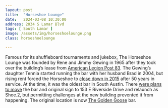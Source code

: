 ```yaml
---
layout: post
title:  "Horseshoe Lounge"
date:   2024-03-08 10:30:00
address: 2034 S Lamar Blvd
tags: [ South Lamar ]
image: /assets/img/horseshoelounge.png
class: horseshoelounge

---
```

Famous for its shuffleboard tournaments and jukebox, The Horseshoe Lounge was founded by Rene and Jimmy Gewing in 1965 after they took over the building’s lease from [American Legion Post 83](https://www.txlegion83.org/post-83). The Gewing’s daughter Tennia started running the bar with her husband Brad in 2004, but rising rent forced the Horseshoe to [close down in 2015](https://austin.eater.com/2014/12/31/7475909/iconic-south-lamar-dive-horseshoe-lounge-will-move-after-50-years) after 50 years in service. At the time, it was the oldest bar in South Austin. There [were plans to move](https://austin.eater.com/2015/2/23/8094481/the-horseshoe-lounges-iconic-sign-trucked-off-to-its-new-riverside) the bar and original sign to 153 E Riverside Drive and relaunch as Shoe.2, but permitting challenges at the new building prevented it from happening. The original location is now [The Golden Goose](https://www.thegooseaustin.com/) bar.
